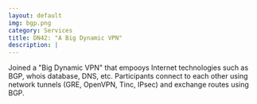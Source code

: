 ```yaml
---
layout: default
img: bgp.png
category: Services
title: DN42: "A Big Dynamic VPN"
description: |
---
```

  Joined a "Big Dynamic VPN" that empooys Internet technologies such as BGP, whois database, DNS, etc.  Participants connect to each other using network tunnels (GRE, OpenVPN, Tinc, IPsec) and exchange routes using BGP.
